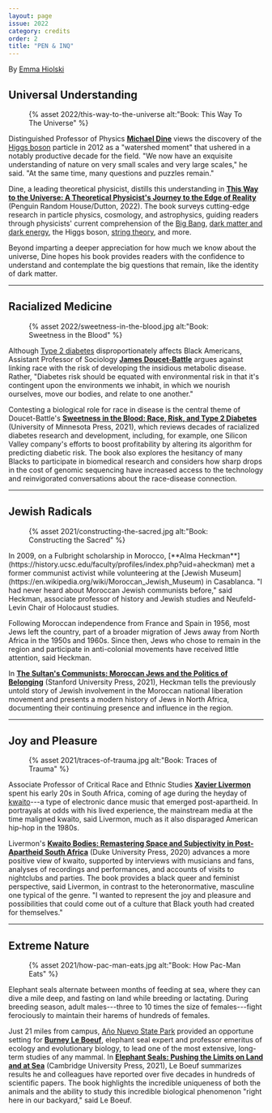 ```yaml
---
layout: page
issue: 2022
category: credits
order: 2
title: "PEN & INQ"
---
```


By [Emma Hiolski](https://www.emmahiolski.com/)

## Universal Understanding

<figure>
{% asset 2022/this-way-to-the-universe alt:"Book: This Way To The Universe" %}
</figure>

Distinguished Professor of Physics [**Michael Dine**](http://scipp.ucsc.edu/~dine/) views the discovery of the [Higgs boson](https://home.cern/science/physics/higgs-boson) particle in 2012 as a "watershed moment" that ushered in a notably productive decade for the field. "We now have an exquisite understanding of nature on very small scales and very large scales," he said. "At the same time, many questions and puzzles remain."

Dine, a leading theoretical physicist, distills this understanding in [**This Way to the Universe: A Theoretical Physicist\'s Journey to the Edge of Reality**](https://www.penguinrandomhouse.com/books/669740/this-way-to-the-universe-by-michael-dine/) (Penguin Random House/Dutton, 2022). The book surveys cutting-edge research in particle physics, cosmology, and astrophysics, guiding readers through physicists' current comprehension of the [Big Bang](https://en.wikipedia.org/wiki/Big_Bang), [dark matter and dark energy](https://science.nasa.gov/astrophysics/focus-areas/what-is-dark-energy), the Higgs boson, [string theory](https://en.wikipedia.org/wiki/String_theory), and more.

Beyond imparting a deeper appreciation for how much we know about the universe, Dine hopes his book provides readers with the confidence to understand and contemplate the big questions that remain, like the identity of dark matter.

****

## Racialized Medicine

<figure>
{% asset 2022/sweetness-in-the-blood.jpg alt:"Book: Sweetness in the Blood" %}
</figure>

Although [Type 2 diabetes](https://www.cdc.gov/diabetes/basics/index.html) disproportionately affects Black Americans, Assistant Professor of Sociology [**James Doucet-Battle**](https://sociology.ucsc.edu/about/directory-faculty.php?uid=jbattle) argues against linking race with the risk of developing the insidious metabolic disease. Rather, "Diabetes risk should be equated with environmental risk in that it's contingent upon the environments we inhabit, in which we nourish ourselves, move our bodies, and relate to one another."

Contesting a biological role for race in disease is the central theme of Doucet-Battle's [**Sweetness in the Blood: Race, Risk, and Type 2 Diabetes**](https://www.upress.umn.edu/book-division/books/sweetness-in-the-blood) (University of Minnesota Press, 2021), which reviews decades of racialized diabetes research and development, including, for example, one Silicon Valley company's efforts to boost profitability by altering its algorithm for predicting diabetic risk. The book also explores the hesitancy of many Blacks to participate in biomedical research and considers how sharp drops in the cost of genomic sequencing have increased access to the technology and reinvigorated conversations about the race-disease connection.

****

## Jewish Radicals

<figure>
{% asset 2021/constructing-the-sacred.jpg alt:"Book: Constructing the Sacred" %}
</figure>
In 2009, on a Fulbright scholarship in Morocco, [**Alma Heckman**](https://history.ucsc.edu/faculty/profiles/index.php?uid=aheckman) met a former communist activist while volunteering at the [Jewish Museum](https://en.wikipedia.org/wiki/Moroccan_Jewish_Museum) in Casablanca. "I had never heard about Moroccan Jewish communists before," said Heckman, associate professor of history and Jewish studies and Neufeld-Levin Chair of Holocaust studies.

Following Moroccan independence from France and Spain in 1956, most Jews left the country, part of a broader migration of Jews away from North Africa in the 1950s and 1960s. Since then, Jews who chose to remain in the region and participate in anti-colonial movements have received little attention, said Heckman.

In [**The Sultan's Communists: Moroccan Jews and the Politics of Belonging**](https://www.sup.org/books/title/?id=30978) (Stanford University Press, 2021), Heckman tells the previously untold story of Jewish involvement in the Moroccan national liberation movement and presents a modern history of Jews in North Africa, documenting their continuing presence and influence in the region.

****

## Joy and Pleasure

<figure>
{% asset 2021/traces-of-trauma.jpg alt:"Book: Traces of Trauma" %}
</figure>

Associate Professor of Critical Race and Ethnic Studies [**Xavier Livermon**](https://feministstudies.ucsc.edu/faculty/index.php?uid=xlivermo) spent his early 20s in South Africa, coming of age during the heyday of [kwaito](https://en.wikipedia.org/wiki/Kwaito)---a type of electronic dance music that emerged post-apartheid. In portrayals at odds with his lived experience, the mainstream media at the time maligned kwaito, said Livermon, much as it also disparaged American hip-hop in the 1980s.

Livermon's [**Kwaito Bodies: Remastering Space and Subjectivity in Post-Apartheid South Africa**](https://www.dukeupress.edu/kwaito-bodies) (Duke University Press, 2020) advances a more positive view of kwaito, supported by interviews with musicians and fans, analyses of recordings and performances, and accounts of visits to nightclubs and parties. The book provides a black queer and feminist perspective, said Livermon, in contrast to the heteronormative, masculine one typical of the genre. "I wanted to represent the joy and pleasure and possibilities that could come out of a culture that Black youth had created for themselves."

****

## Extreme Nature

<figure>
{% asset 2021/how-pac-man-eats.jpg alt:"Book: How Pac-Man Eats" %}
</figure>
Elephant seals alternate between months of feeding at sea, where they can dive a mile deep, and fasting on land while breeding or lactating. During breeding season, adult males---three to 10 times the size of females---fight ferociously to maintain their harems of hundreds of females.

Just 21 miles from campus, [Año Nuevo State Park](http://www.parks.ca.gov/?page_id=523) provided an opportune setting for [**Burney Le Boeuf**](https://www.eeb.ucsc.edu/faculty/emertiidirectory-page.php?uid=leboeuf), elephant seal expert and professor emeritus of ecology and evolutionary biology, to lead one of the most extensive, long-term studies of any mammal. In [**Elephant Seals: Pushing the Limits on Land and at Sea**](https://www.cambridge.org/us/academic/subjects/life-sciences/animal-behaviour/elephant-seals-pushing-limits-land-and-sea#contentsTabAnchor) (Cambridge University Press, 2021), Le Boeuf summarizes results he and colleagues have reported over five decades in hundreds of scientific papers. The book highlights the incredible uniqueness of both the animals and the ability to study this incredible biological phenomenon "right here in our backyard," said Le Boeuf.

